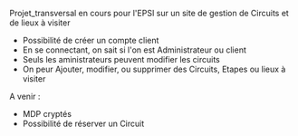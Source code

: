 Projet_transversal en cours pour l'EPSI sur un site de gestion de Circuits et de lieux à visiter

- Possibilité de créer un compte client
- En se connectant, on sait si l'on est Administrateur ou client
- Seuls les aministrateurs peuvent modifier les circuits
- On peur Ajouter, modifier, ou supprimer des Circuits, Etapes ou lieux à visiter

A venir :
- MDP cryptés 
- Possibilité de réserver un Circuit
